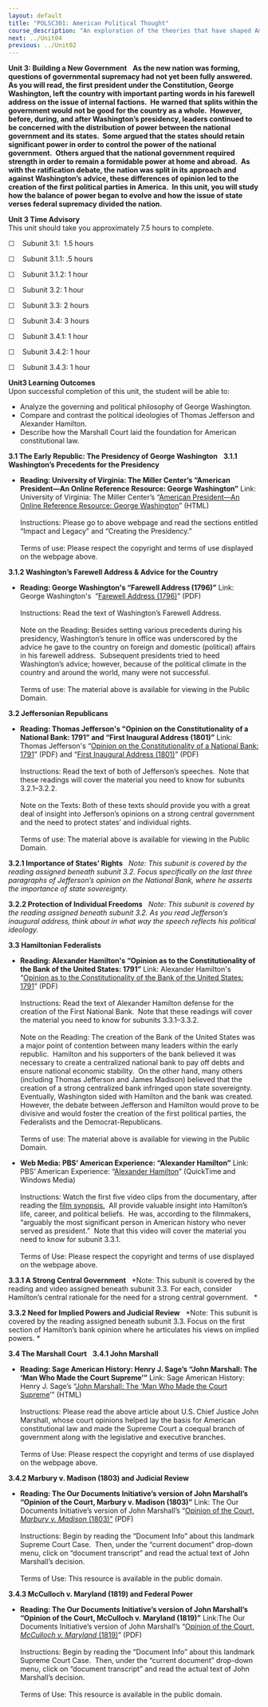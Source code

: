 ```yaml
---
layout: default
title: "POLSC301: American Political Thought"
course_description: "An exploration of the theories that have shaped American political thought from the colonial era to the 1960s. Topics include individualism, capitalism, industrialism, slavery, equality, social progressivism, and the civil rights movement."
next: ../Unit04
previous: ../Unit02
---
```

**Unit 3: Building a New Government** <span id="3"></span> 
**As the new nation was forming, questions of governmental supremacy had
not yet been fully answered.  As you will read, the first president
under the Constitution, George Washington, left the country with
important parting words in his farewell address on the issue of internal
factions.  He warned that splits within the government would not be good
for the country as a whole.  However, before, during, and after
Washington’s presidency, leaders continued to be concerned with the
distribution of power between the national government and its states. 
Some argued that the states should retain significant power in order to
control the power of the national government.  Others argued that the
national government required strength in order to remain a formidable
power at home and abroad.  As with the ratification debate, the nation
was split in its approach and against Washington’s advice, these
differences of opinion led to the creation of the first political
parties in America.  In this unit, you will study how the balance of
power began to evolve and how the issue of state verses federal
supremacy divided the nation.**

**Unit 3 Time Advisory**  
This unit should take you approximately 7.5 hours to complete.  
  
 <span dir="LTR">☐    Subunit 3.1:  1.5 hours</span>
  
 <span dir="LTR">☐    Subunit 3.1.1: .5 hours</span>  
  
 <span dir="LTR">☐    Subunit 3.1.2: 1 hour</span>

<span dir="LTR">☐    Subunit 3.2: 1 hour</span>  
  
 <span dir="LTR">☐    Subunit 3.3: 2 hours</span>  
  
 <span dir="LTR">☐    Subunit 3.4: 3 hours</span>
  
 <span dir="LTR">☐    Subunit 3.4.1: 1 hour</span>  
  
 <span dir="LTR">☐    Subunit 3.4.2: 1 hour</span>  
  
 <span dir="LTR">☐    Subunit 3.4.3: 1 hour</span>

**Unit3 Learning Outcomes**  
Upon successful completion of this unit, the student will be able to:  
  
-   <span dir="LTR">Analyze the governing and political philosophy of
    George Washington.</span>
-   <span dir="LTR">Compare and contrast the political ideologies of
    Thomas Jefferson and Alexander Hamilton.</span>
-   <span dir="LTR">Describe how the Marshall Court laid the foundation
    for American constitutional law. </span>

**3.1 The Early Republic: The Presidency of George Washington** <span
id="3.1"></span> 
**3.1.1 Washington’s Precedents for the Presidency** <span
id="3.1.1"></span> 
-   **Reading: University of Virginia: The Miller Center’s “American
    President—An Online Reference Resource: George Washington”**
    Link: University of Virginia: The Miller Center’s “[American
    President—An Online Reference Resource: George
    Washington](http://millercenter.org/academic/americanpresident/washington/essays/biography/9)”
    (HTML)  
        
     Instructions: Please go to above webpage and read the sections
    entitled “Impact and Legacy” and “Creating the Presidency.”  
        
     Terms of use: Please respect the copyright and terms of use
    displayed on the webpage above.

**3.1.2 Washington’s Farewell Address & Advice for the Country** <span
id="3.1.2"></span> 
-   **Reading: George Washington's “Farewell Address (1796)”**
    Link: George Washington's  “[Farewell Address
    (1796)](/site/wp-content/uploads/2010/11/Washington’s-Farewell-Address-1796.pdf)”
    (PDF)  
        
     Instructions: Read the text of Washington’s Farewell Address.  
        
     Note on the Reading: Besides setting various precedents during his
    presidency, Washington’s tenure in office was underscored by the
    advice he gave to the country on foreign and domestic (political)
    affairs in his farewell address.  Subsequent presidents tried to
    heed Washington’s advice; however, because of the political climate
    in the country and around the world, many were not successful.  
        
     Terms of use: The material above is available for viewing in the
    Public Domain.

**3.2 Jeffersonian Republicans** <span id="3.2"></span> 
-   **Reading: Thomas Jefferson's "Opinion on the Constitutionality of a
    National Bank: 1791” and “First Inaugural Address (1801)”**
    Link: Thomas Jefferson's “[Opinion on the Constitutionality of a
    National Bank:
    1791](/site/wp-content/uploads/2010/11/Jefferson’s-Opinion-on-the-Constitutionality-of-a-National-Bank.pdf)”
    (PDF) and “[First Inaugural Address
    (1801)](/site/wp-content/uploads/2010/11/Jefferson’s-First-Inaugural-Address-1801.pdf)”
    (PDF)  
        
     Instructions: Read the text of both of Jefferson’s speeches.  Note
    that these readings will cover the material you need to know for
    subunits 3.2.1–3.2.2.  
        
     Note on the Texts: Both of these texts should provide you with a
    great deal of insight into Jefferson’s opinions on a strong central
    government and the need to protect states’ and individual rights.   
        
     Terms of use: The material above is available for viewing in the
    Public Domain.

**3.2.1 Importance of States’ Rights** <span id="3.2.1"></span> 
*Note: This subunit is covered by the reading assigned beneath subunit
3.2. Focus specifically on the last three paragraphs of Jefferson’s
opinion on the National Bank, where he asserts the importance of state
sovereignty.*

**3.2.2 Protection of Individual Freedoms** <span id="3.2.2"></span> 
*Note: This subunit is covered by the reading assigned beneath subunit
3.2. As you read Jefferson’s inaugural address, think about in what way
the speech reflects his political ideology.*

**3.3 Hamiltonian Federalists** <span id="3.3"></span> 
-   **Reading: Alexander Hamilton's “Opinion as to the Constitutionality
    of the Bank of the United States: 1791”**
    Link: Alexander Hamilton's “[Opinion as to the Constitutionality of
    the Bank of the United States:
    1791](/site/wp-content/uploads/2010/11/Hamilton’s-Opinion-as-to-the-Constitutionality-of-the-Bank-of-the-United-States-1791.pdf)”
    (PDF)  
        
     Instructions: Read the text of Alexander Hamilton defense for the
    creation of the First National Bank.  Note that these readings will
    cover the material you need to know for subunits 3.3.1–3.3.2.  
        
     Note on the Reading: The creation of the Bank of the United States
    was a major point of contention between many leaders within the
    early republic.  Hamilton and his supporters of the bank believed it
    was necessary to create a centralized national bank to pay off debts
    and ensure national economic stability.  On the other hand, many
    others (including Thomas Jefferson and James Madison) believed that
    the creation of a strong centralized bank infringed upon state
    sovereignty.  Eventually, Washington sided with Hamilton and the
    bank was created.  However, the debate between Jefferson and
    Hamilton would prove to be divisive and would foster the creation of
    the first political parties, the Federalists and the
    Democrat-Republicans.  
        
     Terms of use: The material above is available for viewing in the
    Public Domain.

-   **Web Media: PBS’ American Experience: “Alexander Hamilton”**
    Link: PBS’ American Experience: “[Alexander
    Hamilton](http://www.pbs.org/wgbh/amex/hamilton/sfeature/scenes.html)”
    (QuickTime and Windows Media)  
        
     Instructions: Watch the first five video clips from the
    documentary, after reading the [film
    synopsis.](http://www.pbs.org/wgbh/amex/hamilton/filmmore/fd.html) 
    All provide valuable insight into Hamilton’s life, career, and
    political beliefs.  He was, according to the filmmakers, “arguably
    the most significant person in American history who never served as
    president.”  Note that this video will cover the material you need
    to know for subunit 3.3.1.  
        
     Terms of Use: Please respect the copyright and terms of use
    displayed on the webpage above.

**3.3.1 A Strong Central Government** <span id="3.3.1"></span> 
*Note: This subunit is covered by the reading and video assigned beneath
subunit 3.3. For each, consider Hamilton’s central rationale for the
need for a strong central government.   *

**3.3.2 Need for Implied Powers and Judicial Review** <span
id="3.3.2"></span> 
*Note: This subunit is covered by the reading assigned beneath subunit
3.3. Focus on the first section of Hamilton’s bank opinion where he
articulates his views on implied powers. *

**3.4 The Marshall Court** <span id="3.4"></span> 
**3.4.1 John Marshall** <span id="3.4.1"></span> 
-   **Reading: Sage American History: Henry J. Sage’s “John Marshall:
    The ‘Man Who Made the Court Supreme’”**
    Link: Sage American History: Henry J. Sage’s “[John Marshall: The
    ‘Man Who Made the Court
    Supreme](http://www.sageamericanhistory.net/jeffersonian/marshall/index.html)’”
    (HTML)  
        
     Instructions: Please read the above article about U.S. Chief
    Justice John Marshall, whose court opinions helped lay the basis for
    American constitutional law and made the Supreme Court a coequal
    branch of government along with the legislative and executive
    branches.  
        
     Terms of Use: Please respect the copyright and terms of use
    displayed on the webpage above.      

**3.4.2 Marbury v. Madison (1803) and Judicial Review** <span
id="3.4.2"></span> 
-   **Reading: The Our Documents Initiative’s version of John Marshall’s
    “Opinion of the Court, Marbury v. Madison (1803)”**
    Link: The Our Documents Initiative’s version of John Marshall’s
    “[Opinion of the Court, *Marbury v. Madison*
    (1803)”](https://resources.saylor.org/archived/wp-content/uploads/2011/01/Marbury-v-Madison.pdf)
    (PDF)  
        
     Instructions: Begin by reading the “Document Info” about this
    landmark Supreme Court Case.  Then, under the “current document”
    drop-down menu, click on “document transcript” and read the actual
    text of John Marshall’s decision.  
        
     Terms of Use: This resource is available in the public domain.

**3.4.3 McCulloch v. Maryland (1819) and Federal Power** <span
id="3.4.3"></span> 
-   **Reading: The Our Documents Initiative’s version of John Marshall’s
    “Opinion of the Court, McCulloch v. Maryland (1819)”**
    Link:The Our Documents Initiative’s version of John Marshall’s
    “[Opinion of the Court, *McCulloch v. Maryland*
    (1819)](https://resources.saylor.org/archived/wp-content/uploads/2011/01/McCulloch-Maryland.pdf)”
    (PDF)  
        
     Instructions: Begin by reading the “Document Info” about this
    landmark Supreme Court Case.  Then, under the “current document”
    drop-down menu, click on “document transcript” and read the actual
    text of John Marshall’s decision.  
        
     Terms of Use: This resource is available in the public domain.


